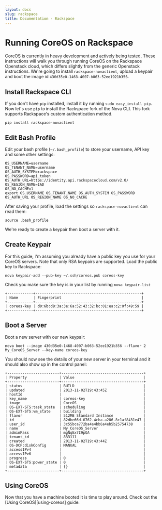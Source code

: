 ```yaml
---
layout: docs
slug: rackspace
title: Documentation - Rackspace
---
```


# Running CoreOS on Rackspace

CoreOS is currently in heavy development and actively being tested.  These
instructions will walk you through running CoreOS on the Rackspace Openstack cloud, which differs slightly from the generic Openstack instructions. We're going to install `rackspace-novaclient`, upload a keypair and boot the image id `430d35e0-1468-4007-b063-52ee1921b356`.

## Install Rackspace CLI

If you don't have `pip` installed, install it by running `sudo easy_install pip`. Now let's use `pip` to install the Rackspace fork of the Nova CLI. This fork supports Rackspace's custom authentication method.

`pip install rackspace-novaclient`

## Edit Bash Profile

Edit your bash profile (`~/.bash_profile`) to store your username, API key and some other settings:

```
OS_USERNAME=username
OS_TENANT_NAME=username
OS_AUTH_SYSTEM=rackspace
OS_PASSWORD=api_token
OS_AUTH_URL=https://identity.api.rackspacecloud.com/v2.0/
OS_REGION_NAME=IAD
OS_NO_CACHE=1
export OS_USERNAME OS_TENANT_NAME OS_AUTH_SYSTEM OS_PASSWORD OS_AUTH_URL OS_REGION_NAME OS_NO_CACHE
```

After saving your profile, load the settings so `rackspace-novaclient` can read them:

```
source .bash_profile
```

We're ready to create a keypair then boot a server with it.

## Create Keypair

For this guide, I'm assuming you already have a public key you use for your CoreOS servers. Note that only RSA keypairs are supported. Load the public key to Rackspace:

```
nova keypair-add --pub-key ~/.ssh/coreos.pub coreos-key
```

Check you make sure the key is in your list by running `nova keypair-list`

```
+------------+-------------------------------------------------+
| Name       | Fingerprint                                     |
+------------+-------------------------------------------------+
| coreos-key | d0:6b:d8:3a:3e:6a:52:43:32:bc:01:ea:c2:0f:49:59 |
+------------+-------------------------------------------------+
```

## Boot a Server

Boot a new server with our new keypair:

```
nova boot --image 430d35e0-1468-4007-b063-52ee1921b356 --flavor 2 My_CoreOS_Server --key-name coreos-key
```

You should now see the details of your new server in your terminal and it should also show up in the control panel:

```
+------------------------+--------------------------------------+
| Property               | Value                                |
+------------------------+--------------------------------------+
| status                 | BUILD                                |
| updated                | 2013-11-02T19:43:45Z                 |
| hostId                 |                                      |
| key_name               | coreos-key                           |
| image                  | CoreOS                               |
| OS-EXT-STS:task_state  | scheduling                           |
| OS-EXT-STS:vm_state    | building                             |
| flavor                 | 512MB Standard Instance              |
| id                     | 82dbe66d-0762-4cba-a286-8c1af8431e47 |
| user_id                | 3c55bca772ba4a4bb6a4eb5b25754738     |
| name                   | My_CoreOS_Server	                    |
| adminPass              | mgNqEx7I9pQA                         |
| tenant_id              | 833111                               |
| created                | 2013-11-02T19:43:44Z                 |
| OS-DCF:diskConfig      | MANUAL                               |
| accessIPv4             |                                      |
| accessIPv6             |                                      |
| progress               | 0                                    |
| OS-EXT-STS:power_state | 0                                    |
| metadata               | {}                                   |
+------------------------+--------------------------------------+
```

## Using CoreOS

Now that you have a machine booted it is time to play around. Check out
the [Using CoreOS][using-coreos] guide.
